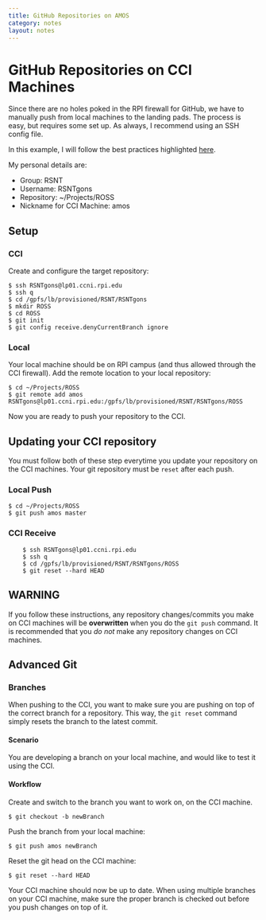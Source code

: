 ```yaml
---
title: GitHub Repositories on AMOS
category: notes
layout: notes
---
```


# GitHub Repositories on CCI Machines

Since there are no holes poked in the RPI firewall for GitHub, we have to manually push from local machines to the landing pads. 
The process is easy, but requires some set up. As always, I recommend using an SSH config file. 

In this example, I will follow the best practices highlighted [here](ccni-gpfs.html). 

My personal details are:

- Group: RSNT
- Username: RSNTgons
- Repository: ~/Projects/ROSS
- Nickname for CCI Machine: amos

## Setup

### CCI
Create and configure the target repository:

	$ ssh RSNTgons@lp01.ccni.rpi.edu
	$ ssh q
	$ cd /gpfs/lb/provisioned/RSNT/RSNTgons
	$ mkdir ROSS
	$ cd ROSS
	$ git init
	$ git config receive.denyCurrentBranch ignore

### Local
Your local machine should be on RPI campus (and thus allowed through the CCI firewall). Add the remote location to your local repository:

	$ cd ~/Projects/ROSS
	$ git remote add amos RSNTgons@lp01.ccni.rpi.edu:/gpfs/lb/provisioned/RSNT/RSNTgons/ROSS

Now you are ready to push your repository to the CCI.

## Updating your CCI repository

You must follow both of these step everytime you update your repository on the CCI machines. Your git repository must be `reset` after each push.

### Local Push
	
	$ cd ~/Projects/ROSS
	$ git push amos master

### CCI Receive

        $ ssh RSNTgons@lp01.ccni.rpi.edu
        $ ssh q
        $ cd /gpfs/lb/provisioned/RSNT/RSNTgons/ROSS
        $ git reset --hard HEAD

## WARNING

If you follow these instructions, any repository changes/commits you make on CCI machines will be **overwritten** when you do the `git push` command. It is recommended that you *do not* make any repository changes on CCI machines. 

## Advanced Git

### Branches

When pushing to the CCI, you want to make sure you are pushing on top of the correct branch for a repository. This way, the `git reset` command simply resets the branch to the latest commit.

#### Scenario

You are developing a branch on your local machine, and would like to test it using the CCI.

#### Workflow

Create and switch to the branch you want to work on, on the CCI machine. 

	$ git checkout -b newBranch

Push the branch from your local machine:

	$ git push amos newBranch

Reset the git head on the CCI machine:

	$ git reset --hard HEAD

Your CCI machine should now be up to date. When using multiple branches on your CCI machine, make sure the proper branch is checked out before you push changes on top of it.


